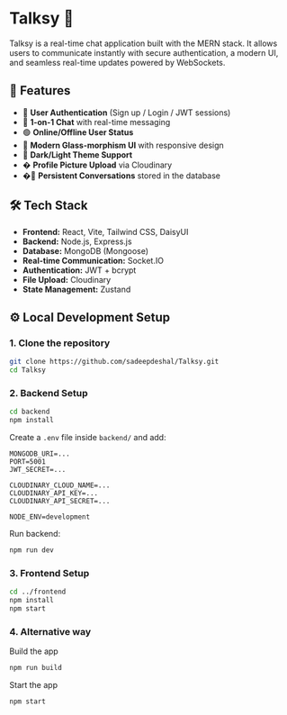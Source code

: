 # Talksy 💬  

Talksy is a real-time chat application built with the MERN stack. It allows users to communicate instantly with secure authentication, a modern UI, and seamless real-time updates powered by WebSockets.  

## 🚀 Features  
- 🔑 **User Authentication** (Sign up / Login / JWT sessions)  
- 👥 **1-on-1 Chat** with real-time messaging  
- 🟢 **Online/Offline User Status**  
- 📱 **Modern Glass-morphism UI** with responsive design
- 🎨 **Dark/Light Theme Support**
- �️ **Profile Picture Upload** via Cloudinary
- �💾 **Persistent Conversations** stored in the database  

## 🛠️ Tech Stack  
- **Frontend:** React, Vite, Tailwind CSS, DaisyUI
- **Backend:** Node.js, Express.js  
- **Database:** MongoDB (Mongoose)  
- **Real-time Communication:** Socket.IO  
- **Authentication:** JWT + bcrypt
- **File Upload:** Cloudinary
- **State Management:** Zustand

## ⚙️ Local Development Setup  

### 1. Clone the repository  
```bash
git clone https://github.com/sadeepdeshal/Talksy.git
cd Talksy
```

### 2. Backend Setup  
```bash
cd backend
npm install
```
Create a `.env` file inside `backend/` and add:  
```env
MONGODB_URI=...
PORT=5001
JWT_SECRET=...

CLOUDINARY_CLOUD_NAME=...
CLOUDINARY_API_KEY=...
CLOUDINARY_API_SECRET=...

NODE_ENV=development
```
Run backend:  
```bash
npm run dev
```

### 3. Frontend Setup  
```bash
cd ../frontend
npm install
npm start
```

### 4. Alternative way

Build the app
```bash
npm run build
```
Start the app
```bash
npm start
```
